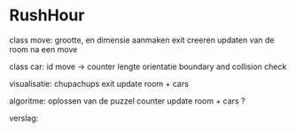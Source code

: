 # RushHour

class move:
	grootte, en dimensie aanmaken
	exit creeren
	updaten van de room na een move

class car:
	id
	move -> counter
			lengte
			orientatie
	boundary and collision check

visualisatie:
	chupachups
	exit
	update room + cars

algoritme:
	oplossen van de puzzel
	counter
	update room + cars ?

verslag: